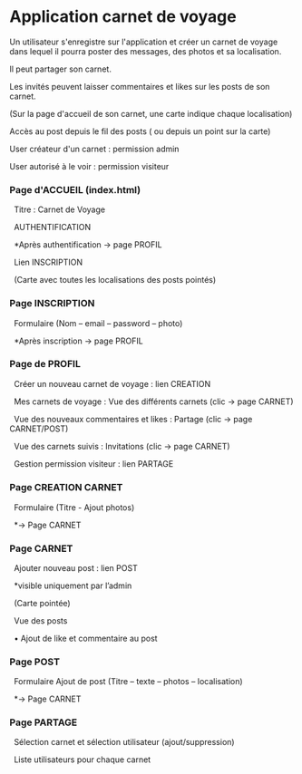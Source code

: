 # Application carnet de voyage



Un utilisateur s'enregistre sur l'application et créer un carnet de voyage dans lequel il pourra poster des messages, des photos et sa localisation.

Il peut partager son carnet.

Les invités peuvent laisser commentaires et likes sur les posts de son carnet.

(Sur la page d'accueil de son carnet, une carte indique chaque localisation)

Accès au post depuis le fil des posts ( ou depuis un point sur la carte)

User créateur d'un carnet : permission admin

User autorisé à le voir : permission visiteur





### Page d'ACCUEIL (index.html)



&nbsp;	Titre : Carnet de Voyage

&nbsp;	AUTHENTIFICATION

 		\*Après authentification -> page PROFIL

&nbsp;	Lien INSCRIPTION

&nbsp;	(Carte avec toutes les localisations des posts pointés)





### Page INSCRIPTION



&nbsp;	Formulaire (Nom – email – password – photo)

&nbsp;		\*Après inscription -> page PROFIL





### Page de PROFIL



&nbsp;	Créer un nouveau carnet de voyage : lien CREATION

&nbsp;	Mes carnets de voyage : Vue des différents carnets (clic -> page CARNET)

&nbsp;	Vue des nouveaux commentaires et likes : Partage (clic -> page CARNET/POST)

&nbsp;	Vue des carnets suivis : Invitations (clic -> page CARNET)

&nbsp;	Gestion permission visiteur : lien PARTAGE



##### 

### Page CREATION CARNET



&nbsp;	Formulaire (Titre - Ajout photos)

 		\*-> Page CARNET





### Page CARNET



&nbsp;	Ajouter nouveau post : lien POST

 		\*visible uniquement par l’admin

&nbsp;	(Carte pointée)

&nbsp;	Vue des posts

&nbsp;	•	Ajout de like et commentaire au post





### Page POST



&nbsp;	Formulaire Ajout de post (Titre – texte – photos – localisation)

 		\*-> Page CARNET





### Page PARTAGE



&nbsp;	Sélection carnet et sélection utilisateur (ajout/suppression)

&nbsp;	Liste utilisateurs pour chaque carnet

